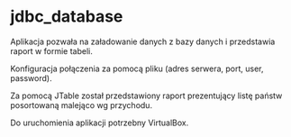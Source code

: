 # jdbc_database

Aplikacja pozwała na załadowanie danych z bazy danych i przedstawia raport w formie tabeli.

Konfiguracja połączenia za pomocą pliku (adres serwera, port, user, password).

Za pomocą JTable został przedstawiony raport prezentujący listę państw posortowaną malejąco wg przychodu.

Do uruchomienia aplikacji potrzebny VirtualBox.
